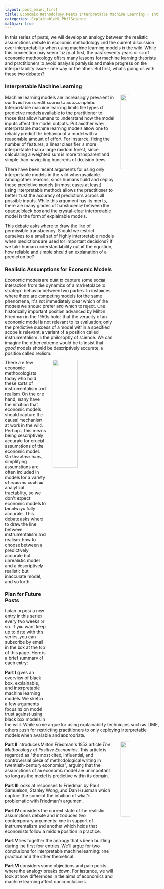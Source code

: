 ```yaml
---
layout: post_emiml_first
title: Economic Methodology Meets Interpretable Machine Learning - Introduction
categories: ExplainableML PhilScience
mathjax: true
---
```


In this series of posts, we will develop an analogy between the realistic assumptions debate in economic methodology and the current discussion over interpretability when using machine learning models in the wild. While this connection may seem fuzzy at first, the past seventy years or so of economic methodology offers many lessons for machine learning theorists and practitioners to avoid analysis paralysis and make progress on the interpretability issue - one way or the other. But first, what's going on with these two debates?

### Interpretable Machine Learning

<img style="float: right; display: inline-block; margin: 0px 0px 0px 20px" width="25%" height="25%" src="https://christophm.github.io/interpretable-ml-book/images/title_page.jpg">

Machine learning models are increasingly prevalent in our lives from credit scores to autocomplete. Interpretable machine learning limits the types of predictive models available to the practitioner to those that allow humans to understand how the model inputs affect the model outputs. Put another way: interpretable machine learning models allow one to reliably predict the behavior of a model with a reasonable amount of effort. For instance, fixing the number of features, a linear classifier is more interpretable than a large random forest, since calculating a weighted sum is more transparent and simple than navigating hundreds of decision trees.  

There have been recent arguments for using only interpretable models in the wild when available. Among other reasons, since humans build and deploy these predictive models (in most cases at least), using interpretable methods allows the practitioner to better trust the accuracy of predictions across all possible inputs. While this argument has its merits, there are many grades of translucency between the opaque black box and the crystal-clear interpretable model in the form of explainable models.

This debate asks where to draw the line of permissible translucency. Should we restrict ourselves to a small set of highly interpretable models when predictions are used for important decisions? If we take human understandability out of the equation, how reliable and simple should an explanation of a prediction be?

### Realistic Assumptions for Economic Models

Economic models are built to capture some social interaction from the dynamics of a marketplace to strategic behavior between two parties. In instances where there are competing models for the same phenomena, it's not immediately clear which of the models we should prefer and which to reject. One historically important position advanced by Milton Friedman in the 1950s holds that the veracity of an economic model is not relevant to its evaluation; only the predictive success of a model within a specified scope is relevant, a variant of a position called instrumentalism in the philosophy of science. We can imagine the other extreme would be to insist that *good* models should be descriptively accurate, a position called realism.

<img style="float: right; display: inline-block; margin: 0px 0px 0px 20px" width="40%" height="30%" src="https://upload.wikimedia.org/wikipedia/commons/thumb/7/7a/Supply-and-demand.svg/1024px-Supply-and-demand.svg.png">

There are few economic methodologists today who hold these sorts of instrumentalism and realism. On the one hand, many have the intuition that economic models should capture the causal mechanism at work in the wild. Perhaps, this means being descriptively accurate for crucial assumptions of the economic model. On the other hand, simplifying assumptions are often included in models for a variety of reasons such as analytical tractability, so we don't expect economic models to be always fully accurate. This debate asks where to draw the line between instrumentalism and realism, how to choose between a predictively accurate but unrealistic model and a descriptively realistic but inaccurate model, and so forth.

### Plan for Future Posts

I plan to post a new entry in this series every two weeks or so. If you want keep up to date with this series, you can subscribe by email in the box at the top of this page. Here is a brief summary of each entry:

**Part I** gives an overview of black box, explainable, and interpretable machine learning models. We sketch a few arguments focusing on model trust against using black box models in the wild. While some argue for using explainability techniques such as LIME, others push for restricting practitioners to only deploying interpretable models when available and appropriate.  

<img style="float: right; display: inline-block; margin: 0px 0px 0px 20px" width="25%" height="25%" src="https://upload.wikimedia.org/wikipedia/en/3/32/EssaysInPositiveEconomics.jpg">

**Part II** introduces Milton Friedman's 1953 article *The Methodology of Positive Economics*. This article is regarded as "the most cited, influential, and controversial piece of methodological writing in twentieth-century economics", arguing that the assumptions of an economic model are unimportant so long as the model is predictive within its domain.  

**Part III** looks at responses to Friedman by Paul Samuelson, Stanley Wong, and Dan Hausman which capture the some of the intuition of what's problematic with Friedman's argument.

**Part IV** considers the current state of the realistic assumptions debate and introduces two contemporary arguments: one in support of instrumentalism and another which holds that economists follow a middle position in practice.

**Part V** ties together the analogy that's been building during the first four entries. We'll argue for two conclusions for interpretable machine learning: one practical and the other theoretical.

**Part VI** considers some objections and pain points where the analogy breaks down. For instance, we will look at how differences in the aims of economics and machine learning affect our conclusions.
